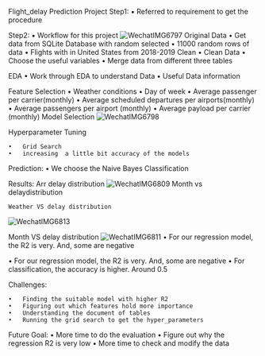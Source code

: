 Flight_delay Prediction Project
Step1: 
	▪	Referred to requirement to get the procedure 

Step2:
	▪	Workflow for this project 
![WechatIMG6797](https://user-images.githubusercontent.com/105768533/198748606-d6ec2a66-fa9d-4578-afb3-7efa9ba1ae14.jpeg)
Original Data 
	•	 Get data from SQLite Database with random selected
	•	 11000 random rows of data
	•	 Flights with in United States from 2018-2019
Clean 
	•	 Clean Data
	•	 Choose the useful variables
	•	 Merge data from different three tables

EDA
	•	Work through EDA to understand Data 
	•	Useful Data information 
   
Feature Selection
	•	Weather conditions
	•	Day of week 
	•	Average passenger per carrier(monthly)
	•	Average scheduled departures per airports(monthly)
	•	Average passengers per airport (monthly)
	•	Average payload per carrier (monthly)
Model Selection 
![WechatIMG6798](https://user-images.githubusercontent.com/105768533/198748993-655eb1be-ee90-4800-966b-e3926a9f0759.jpeg)

Hyperparameter Tuning 

	•	Grid Search 
	•	increasing  a little bit accuracy of the models

Prediction: 
	•	We choose the Naive Bayes Classification 
  
Results:
	Arr delay distribution 
	![WechatIMG6809](https://user-images.githubusercontent.com/105768533/198748815-bf297aac-631b-4fd0-8695-f0cb75490249.jpeg)	Month vs delaydistribution  
		  
	Weather VS delay distribution 
  ![WechatIMG6813](https://user-images.githubusercontent.com/105768533/198748873-3f4cc776-8cff-4364-8c7f-71f5fcc3d05f.jpeg)
  
  Month VS delay distribution 
  ![WechatIMG6811](https://user-images.githubusercontent.com/105768533/198748924-19ff0acc-1eda-4bdd-b511-e28a3b732a23.jpeg)	•	For our regression model, the R2 is very. And, some are negative
  
  
  •	For our regression model, the R2 is very. And, some are negative
	•	For classification, the accuracy is higher. Around 0.5

Challenges:
 
	•	Finding the suitable model with higher R2
	•	Figuring out which features hold more importance
	•	Understanding the document of tables
	•	Running the grid search to get the hyper_parameters

Future Goal:
	•	More time to do the evaluation 
	•	Figure out why the regression  R2 is very low 
	•	More time to check and modify the data 
